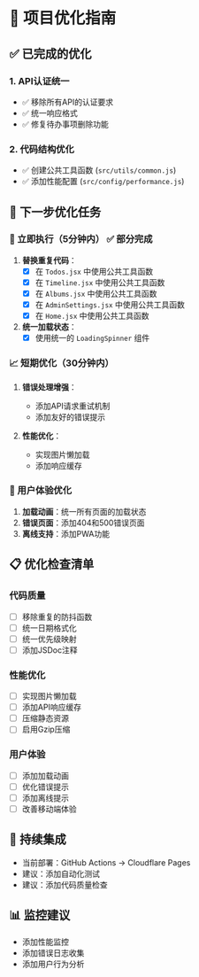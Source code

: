 # 🚀 项目优化指南

## ✅ 已完成的优化

### 1. API认证统一
- ✅ 移除所有API的认证要求
- ✅ 统一响应格式
- ✅ 修复待办事项删除功能

### 2. 代码结构优化
- ✅ 创建公共工具函数 (`src/utils/common.js`)
- ✅ 添加性能配置 (`src/config/performance.js`)

## 🎯 下一步优化任务

### 🔧 立即执行（5分钟内） ✅ 部分完成
1. **替换重复代码**：
   - [x] 在 `Todos.jsx` 中使用公共工具函数
   - [x] 在 `Timeline.jsx` 中使用公共工具函数
   - [x] 在 `Albums.jsx` 中使用公共工具函数
   - [x] 在 `AdminSettings.jsx` 中使用公共工具函数
   - [x] 在 `Home.jsx` 中使用公共工具函数

2. **统一加载状态**：
   - [x] 使用统一的 `LoadingSpinner` 组件

### 📈 短期优化（30分钟内）
1. **错误处理增强**：
   - 添加API请求重试机制
   - 添加友好的错误提示

2. **性能优化**：
   - 实现图片懒加载
   - 添加响应缓存

### 🎨 用户体验优化
1. **加载动画**：统一所有页面的加载状态
2. **错误页面**：添加404和500错误页面
3. **离线支持**：添加PWA功能

## 📋 优化检查清单

### 代码质量
- [ ] 移除重复的防抖函数
- [ ] 统一日期格式化
- [ ] 统一优先级映射
- [ ] 添加JSDoc注释

### 性能优化
- [ ] 实现图片懒加载
- [ ] 添加API响应缓存
- [ ] 压缩静态资源
- [ ] 启用Gzip压缩

### 用户体验
- [ ] 添加加载动画
- [ ] 优化错误提示
- [ ] 添加离线提示
- [ ] 改善移动端体验

## 🔄 持续集成
- 当前部署：GitHub Actions → Cloudflare Pages
- 建议：添加自动化测试
- 建议：添加代码质量检查

## 📊 监控建议
- 添加性能监控
- 添加错误日志收集
- 添加用户行为分析